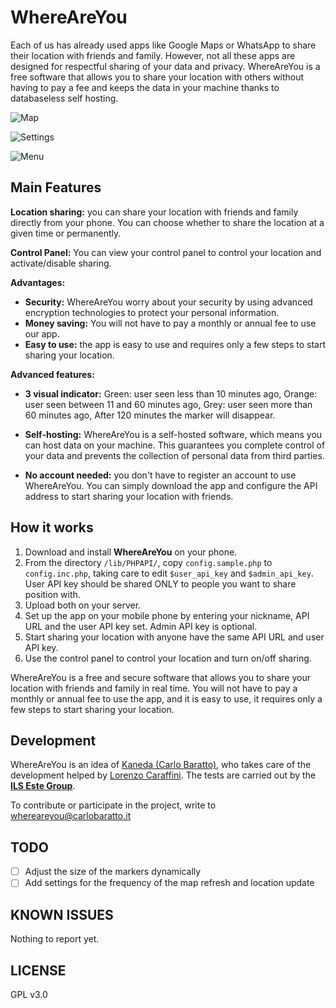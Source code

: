# WhereAreYou
Each of us has already used apps like Google Maps or WhatsApp to share their location with friends and family. However, not all these apps are designed for respectful sharing of your data and privacy.
WhereAreYou is a free software that allows you to share your location with others without having to pay a fee and keeps the data in your machine thanks to databaseless self hosting.

![Map](https://blog.carlobaratto.it/wp-content/uploads/2025/01/SC1-461x1024.jpg)

![Settings](https://blog.carlobaratto.it/wp-content/uploads/2024/12/Screenshot_20241229_230914-461x1024.png)

![Menu](https://blog.carlobaratto.it/wp-content/uploads/2024/12/Schermata-del-2024-12-29-23-08-08.png)

## Main Features
**Location sharing:**
you can share your location with friends and family directly from your phone. You can choose whether to share the location at a given time or permanently.

**Control Panel:**
You can view your control panel to control your location and activate/disable sharing.

**Advantages:**
- **Security:** WhereAreYou worry about your security by using advanced encryption technologies to protect your personal information.
- **Money saving:** You will not have to pay a monthly or annual fee to use our app.
- **Easy to use:** the app is easy to use and requires only a few steps to start sharing your location.

**Advanced features:**
- **3 visual indicator:**
Green: user seen less than 10 minutes ago,
Orange: user seen between 11 and 60 minutes ago,
Grey: user seen more than 60 minutes ago,
After 120 minutes the marker will disappear.

- **Self-hosting:**
WhereAreYou is a self-hosted software, which means you can host data on your machine. This guarantees you complete control of your data and prevents the collection of personal data from third parties.
- **No account needed:**
you don't have to register an account to use WhereAreYou. You can simply download the app and configure the API address to start sharing your location with friends.

## How it works
1. Download and install **WhereAreYou** on your phone.
2. From the directory `/lib/PHPAPI/`, copy `config.sample.php` to `config.inc.php`, taking care to edit `$user_api_key` and `$admin_api_key`. User API key should be shared ONLY to people you want to share position with.
3. Upload both on your server.
4. Set up the app on your mobile phone by entering your nickname, API URL and the user API key set. Admin API key is optional.
5. Start sharing your location with anyone have the same API URL and user API key.
6. Use the control panel to control your location and turn on/off sharing.

WhereAreYou is a free and secure software that allows you to share your location with friends and family in real time. You will not have to pay a monthly or annual fee to use the app, and it is easy to use, it requires only a few steps to start sharing your location.

## Development

WhereAreYou is an idea of [Kaneda (Carlo Baratto)](https://github.com/carlobaratto/), who takes care of the development helped by [Lorenzo Caraffini](https://github.com/LorenzoCaraffini).
The tests are carried out by the **[ILS Este Group](https://este.linux.it/)**.

To contribute or participate in the project, write to whereareyou@carlobaratto.it


## TODO
- [ ] Adjust the size of the markers dynamically
- [ ] Add settings for the frequency of the map refresh and location update

## KNOWN ISSUES
Nothing to report yet.

## LICENSE
GPL v3.0